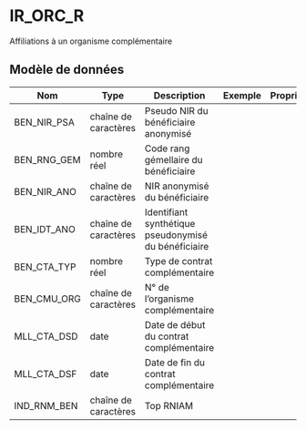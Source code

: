 # IR_ORC_R

Affiliations à un organisme complémentaire


## Modèle de données

|Nom|Type|Description|Exemple|Propriétés|
|-|-|-|-|-|
|BEN_NIR_PSA|chaîne de caractères|Pseudo NIR du bénéficiaire anonymisé|||
|BEN_RNG_GEM|nombre réel|Code rang gémellaire du bénéficiaire|||
|BEN_NIR_ANO|chaîne de caractères|NIR anonymisé du bénéficiaire|||
|BEN_IDT_ANO|chaîne de caractères|Identifiant synthétique pseudonymisé du bénéficiaire|||
|BEN_CTA_TYP|nombre réel|Type de contrat complémentaire|||
|BEN_CMU_ORG|chaîne de caractères|N° de l’organisme complémentaire|||
|MLL_CTA_DSD|date|Date de début du contrat complémentaire|||
|MLL_CTA_DSF|date|Date de fin du contrat complémentaire|||
|IND_RNM_BEN|chaîne de caractères|Top RNIAM|||
